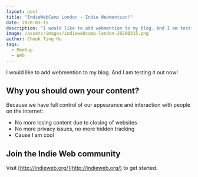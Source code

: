```yaml
---
layout: post
title: "IndieWebCamp London - Indie Webmention!"
date: 2020-03-15
description: "I would like to add webmention to my blog. And I am testing it out now!"
image: /assets/images/indiewebcamp-london-20200315.png
author: Cheuk Ting Ho
tags:
  - Meetup
  - Web
---
```

I would like to add webmention to my blog. And I am testing it out now!

## Why you should own your content?

Because we have full control of our appearance and interaction with people on the internet:

* No more losing content due to closing of websites
* No more privacy issues, no more hidden tracking
* Cause I am cool

## Join the Indie Web community

Visit [http://indieweb.org/](http://indieweb.org/) to get started.
